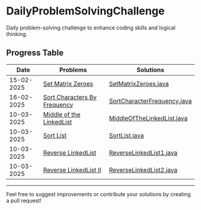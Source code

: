# DailyProblemSolvingChallenge
Daily problem-solving challenge to enhance coding skills and logical thinking.

## Progress Table

| Date             | Problems                                                                        | Solutions                                  |
|------------------|---------------------------------------------------------------                  |--------------------------------------------|
| 15-02-2025 | [Set Matrix Zeroes](https://leetcode.com/problems/set-matrix-zeroes/description/) | [SetMatrixZeroes.java](./setmatrixzeroes.java) |
| 16-02-2025 | [Sort Characters By Frequency](https://leetcode.com/problems/sort-characters-by-frequency/description/) | [SortCharacterFrequency.java](./sortcharacterfrequency.java) |
| 10-03-2025 | [Middle of the LinkedList](https://leetcode.com/problems/middle-of-the-linked-list/description/)  | [MiddleOfTheLinkedList.java](./MiddleOfLinkedList.java)  |
| 10-03-2025 | [Sort List](https://leetcode.com/problems/sort-list/description/)  | [SortList.java](./SortList.java)  |
| 10-03-2025 | [Reverse LinkedList](https://leetcode.com/problems/reverse-linked-list/description/)  | [ReverseLinkedList1.java](./ReverseLinkedList1.java)  |
| 10-03-2025 | [Reverse LinkedList II](https://leetcode.com/problems/reverse-linked-list-ii/description/)  | [ReverseLinkedList2.java](./ReverseLinkedList2.java)  |


---
Feel free to suggest improvements or contribute your solutions by creating a pull request!
